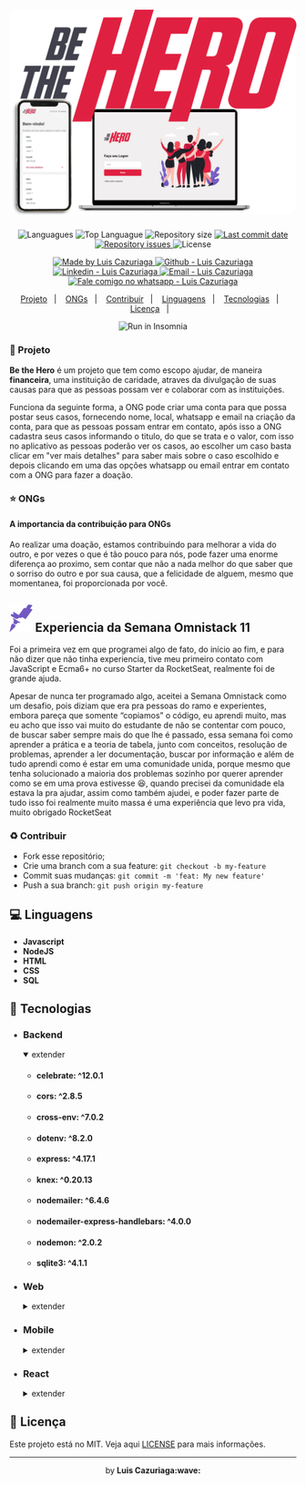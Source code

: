 <h1 align="center">
    <img alt="Be the Hero" src="frontend/src/assets/BTHtitle.png"  width="800px" style="border-radius:16px;"/>
</h1>

<p align="center">
  <img alt="Languagues" src="https://img.shields.io/github/languages/count/luis-cazuriaga/be-the-hero">
  <img alt="Top Languague" src="https://img.shields.io/github/languages/top/luis-cazuriaga/be-the-hero">
  <img alt="Repository size" src="https://img.shields.io/github/repo-size/luis-cazuriaga/be-the-hero">
  <a href="https://github.com/luis-cazuriaga/be-the-hero/commits/master">
    <img alt="Last commit date" src="https://img.shields.io/github/last-commit/luis-cazuriaga/be-the-hero">
  </a>
   <a href="https://github.com/luis-cazuriaga/be-the-hero/issues">
    <img alt="Repository issues" src="https://img.shields.io/github/issues/luis-cazuriaga/be-the-hero">
  </a>
  <img alt="License" src="https://img.shields.io/github/license/luis-cazuriaga/be-the-hero">
</p>
<p align="center">

  <a href="https://github.com/luis-cazuriaga" target="_blank">
    <img alt="Made by Luis Cazuriaga   " src="https://img.shields.io/badge/made%20by-Luis%20Cazuriaga-blue">
  </a>
  <a href="https://github.com/luis-cazuriaga" target="_blank" >
    <img alt="Github - Luis Cazuriaga   " src="https://img.shields.io/badge/Github--%23F8952D?style=social&logo=github">
  </a>
  <a href="https://www.linkedin.com/in/luis-cazuriaga-49b9201a2/" target="_blank" >
    <img alt="Linkedin - Luis Cazuriaga" src="https://img.shields.io/badge/Linkedin--%23F8952D?style=social&logo=linkedin">
  </a>
  <a href="mailto:luis.cazuriaga@gmail.com" target="_blank" >
    <img alt="Email - Luis Cazuriaga" src="https://img.shields.io/badge/Email--%23F8952D?style=social&logo=gmail">
  </a>
  <a href="https://api.whatsapp.com/send?phone=5513981099128"
        target="_blank" >
    <img alt="Fale comigo no whatsapp - Luis Cazuriaga" src="https://img.shields.io/badge/Whatsapp--%23F8952D?style=social&logo=whatsapp">
  </a>

</p>

<p align="center">
  <a href="#wrench-projeto">Projeto</a>&nbsp;&nbsp;&nbsp;|&nbsp;&nbsp;&nbsp;
  <a href="#star-ongs">ONGs</a>&nbsp;&nbsp;&nbsp;|&nbsp;&nbsp;&nbsp;
  <a href="#recycle-contribuir">Contribuir</a>&nbsp;&nbsp;&nbsp;|&nbsp;&nbsp;&nbsp;
  <a href="#computer-linguagens">Linguagens</a>&nbsp;&nbsp;&nbsp;|&nbsp;&nbsp;&nbsp;
  <a href="#rocket-tecnologias">Tecnologias</a>&nbsp;&nbsp;&nbsp;|&nbsp;&nbsp;&nbsp;
  <a href="#memo-licença">Licença</a>&nbsp;&nbsp;&nbsp;|&nbsp;&nbsp;&nbsp;
   
	
</p>
<p align="center">
<a "href="https://insomnia.rest/run/?label=Be%20The%20Hero&amp;uri=https%3A%2F%2Fraw.githubusercontent.com%2FEliasGcf%2Fbe-the-hero%2Fmaster%2FInsomnia.json" rel="nofollow" ><img src="https://camo.githubusercontent.com/a47cc6a6b74e0edbba2a73d2f727eaf4ccd1d855/68747470733a2f2f696e736f6d6e69612e726573742f696d616765732f72756e2e737667" alt="Run in Insomnia" data-canonical-src="https://insomnia.rest/images/run.svg" style="max-width:100%;"></a>
</p>

### :wrench: Projeto

<b>Be the Hero</b> é um projeto que tem como escopo ajudar, de maneira <b>financeira</b>, uma instituição de caridade,
atraves da divulgação de suas causas para que as pessoas possam ver e colaborar com as instituições.

Funciona da seguinte forma, a ONG pode criar uma conta para que possa postar seus casos, fornecendo nome, local, whatsapp e email
na criação da conta, para que as pessoas possam entrar em contato, após isso a ONG cadastra seus casos informando o titulo, do que se trata e o valor, com isso no aplicativo as pessoas poderão ver os casos, ao escolher um caso basta clicar em "ver mais detalhes" para saber mais sobre o caso escolhido e depois clicando em uma das opções whatsapp ou email entrar em contato com a ONG para fazer a doação.



### :star: ONGs
#### A importancia da contribuição para ONGs
Ao realizar uma doação, estamos contribuindo para melhorar a vida do outro,
e por vezes o que é tão pouco para nós, pode fazer uma enorme diferença ao proximo,
sem contar que não a nada melhor do que saber que o sorriso do outro e por sua causa,
que a felicidade de alguem, mesmo que momentanea, foi proporcionada por você.


<h2> 
<img alt="RocketSeat" src="frontend/src/assets/rocketseat.svg" width="40px" border-radius:10px/>
Experiencia da Semana Omnistack 11
</h2>

Foi a primeira vez em que programei algo de fato, do início ao fim, e para não dizer que não tinha experiencia,
tive meu primeiro contato com JavaScript e Ecma6+ no curso Starter da RocketSeat, realmente foi de grande ajuda.

Apesar de nunca ter programado algo, aceitei a Semana Omnistack como um desafio, pois diziam que era pra pessoas do ramo e experientes, embora pareça que somente “copiamos” o código, eu aprendi muito, mas eu acho que isso vai muito do estudante de não se contentar 
com pouco, de buscar saber sempre mais do que lhe é passado, essa semana foi como aprender a prática e a teoria de tabela, junto com conceitos, resolução de problemas, aprender a ler documentação, buscar por informação e além de tudo aprendi como é estar em uma comunidade unida, porque mesmo que tenha solucionado a maioria dos problemas sozinho por querer aprender como se em uma prova estivesse :satisfied:, quando precisei da comunidade ela estava la pra ajudar, assim como também ajudei, e poder fazer parte de tudo isso foi realmente muito massa é uma experiência que levo pra vida, muito obrigado RocketSeat




### :recycle: Contribuir

- Fork esse repositório;
- Crie uma branch com a sua feature: `git checkout -b my-feature`
- Commit suas mudanças: `git commit -m 'feat: My new feature'`
- Push a sua branch: `git push origin my-feature`



## :computer: Linguagens

- **Javascript**
- **NodeJS**
- **HTML**
- **CSS**
- **SQL**

## :rocket: Tecnologias
- ### Backend 
	<details open>
        <summary>extender</summary>
        <ul>
            <li><h4> celebrate:  ^12.0.1</h4></li> 
            <li><h4>cors:  ^2.8.5</h4></li> 
            <li><h4>cross-env:  ^7.0.2</h4></li> 
            <li><h4>dotenv:  ^8.2.0</h4></li> 
            <li><h4>express:  ^4.17.1</h4></li> 
            <li><h4>knex:  ^0.20.13</h4></li> 
            <li><h4>nodemailer:  ^6.4.6</h4></li> 
            <li><h4>nodemailer-express-handlebars:  ^4.0.0</h4></li> 
            <li><h4>nodemon: ^2.0.2 </h4></li> 
            <li><h4>sqlite3:  ^4.1.1</h4></li> 
        </ul>
    </details>


- ### Web
	<details>
        <summary>extender</summary>
        <ul>
            <li><h4> @testing-library/jest-dom:  ^4.2.4</h4></li> 
            <li><h4>@testing-library/react:  ^9.3.2</h4></li> 
            <li><h4>@testing-library/user-event:  ^7.1.2</h4></li> 
            <li><h4>axios:  ^0.19.2</h4></li> 
            <li><h4>polished:  ^3.5.1</h4></li> 
            <li><h4>react:  ^16.13.1</h4></li> 
            <li><h4> react-dom:  ^16.13.1</h4></li> 
            <li><h4>react-icons:  ^3.9.0</h4></li> 
            <li><h4>react-router-dom:  ^5.1.2</h4></li> 
            <li><h4>react-scripts:  3.4.1</h4></li> 
        </ul>
    </details>
	
- ### Mobile
	 <details>
        <summary>extender</summary>
        <ul>
            <li><h4>React navigation</h4>
                 <ul>
                     <li><h4>@react-native-community/masked-view: 0.1.5</h4></li>
                     <li><h4>@react-navigation/native:  ^5.1.3</h4></li>
                 </ul>
            </li> 
            <li><h4>axios:  ^0.19.2</h4></li> 
            <li><h4>expo:  ~36.0.0</h4></li> 
            <li><h4>expo-constants:  ~8.0.0</h4></li> 
            <li><h4>expo-mail-composer:  ~8.0.0</h4></li> 
            <li><h4>intl:  ^1.2.</h4></li> 
        </ul>
    </details>
	
- ### React
 
     <details>
        <summary>extender</summary>
        <ul>
            <li><h4>react:  ~16.9.0</h4></li> 
            <li><h4> react-dom:  ~16.9.0</h4></li> 
            <li><h4> react-native:  https://github.com/expo/react-native/archive/sdk-36.0.0.tar.gz</h4></li> 
            <li><h4> react-native-gesture-handler:  ~1.5.0</h4></li> 
            <li><h4> react-native-reanimated:  ~1.4.0</h4></li> 
            <li><h4> react-native-safe-area-contex:  0.6.0</h4></li> 
            <li><h4> react-native-screens:  2.0.0-alpha.12</h4></li> 
            <li><h4>react-native-web:  ~0.11.7</h4></li> 
        </ul>
    </details>

## :memo: Licença

Este projeto está no MIT. Veja aqui [LICENSE](/LICENSE) para mais informações.

---

<p align="center">by <strong>Luis Cazuriaga:wave: </p>

